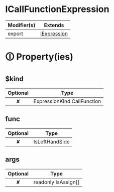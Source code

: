 # ICallFunctionExpression

| Modifier(s)                            | Extends                                    |
|----------------------------------------|--------------------------------------------|
| export | [IExpression](https://hamedfathi.gitbook.io/aurelia-2-doc-api/runtime/interface/ast/iexpression) |

# &#128712; Property(ies)

## $kind

| Optional                           | Type                         |
|:----------------------------------:|------------------------------|
| ✘ | ExpressionKind.CallFunction |

## func

| Optional                           | Type                         |
|:----------------------------------:|------------------------------|
| ✘ | IsLeftHandSide |

## args

| Optional                           | Type                         |
|:----------------------------------:|------------------------------|
| ✘ | readonly IsAssign[] |